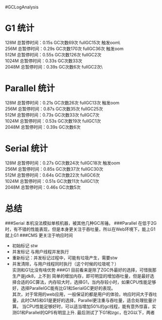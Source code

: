 #GCLogAnalysis
# G1 统计
128M 总暂停时间：0.15s  GC次数69次   fullGC15次 触发oom\  
256M 总暂停时间：0.29s  GC次数170次  fullGC36次 触发oom\
512M 总暂停时间：0.55s  GC次数126次  fullGC2次\
1024M 总暂停时间：0.33s GC次数33次  \
2048M 总暂停时间：0.39s GC次数6次  fullGC2次\
  

# Parallel 统计
128M 总暂停时间：0.21s  GC次数26次   fullGC13次 触发oom\
256M 总暂停时间：0.87s  GC次数35次   fullGC25次 \
512M 总暂停时间：0.73s  GC次数33次   fullGC7次 \
1024M 总暂停时间：0.53s GC次数19次   fullGC1次 \
2048M 总暂停时间：0.39s GC次数6次   

# Serial 统计
128M 总暂停时间：0.27s  GC次数24次   fullGC18次  触发oom\
256M 总暂停时间：0.85s  GC次数37次   fullGC30次 \
512M 总暂停时间：0.64s  GC次数22次   fullGC6次 \
1024M 总暂停时间：0.51s GC次数11次   fullGC1次 \
2048M 总暂停时间：0.46s GC次数5次  

# 总结
###Serial
本机没法模拟单核机器，被其他几种GC吊锤。
###Parallel
在低于2G时，有不错的性能表现，但是本身更关注于吞吐量，所以在Web环境下，能上G1就上G1
###CMS
更关注于响应时间
+ 初始标记 stw
+ 并发标记 与用户线程并发执行
+ 重新标记：并发标记过程中，可能有垃圾产生，需要stw
+ 并发清除，与用户线程同时执行（这个时候的垃圾呢？） \
实测和G1比没有啥优势
###G1
目前看来是除了ZGC外最好的选择，可惜我那生产是jdk8，上不到
简单的增加内存，即可明显的增加吞吐量，但是最好选择合适的GC算法，内存较大时，选择G1，当内存较小时，如果CPU性能足够好，选择ParallelGC能有比G1和SerialGC更好的表现。  
其次，对于常用的web应用，一般保证的都是用户的体验，响应时间大于吞吐量，此时CMS和G1是更好的选择，Parallel更注重与吞吐量，适合处理批量计算。
当CPU性能足够好时，可以适当增加50%的gc线程，能有意外惊喜，实测G1和Parallel的QPS有明显上升.
最后测试了下G1和zgc，在2G以下，两者